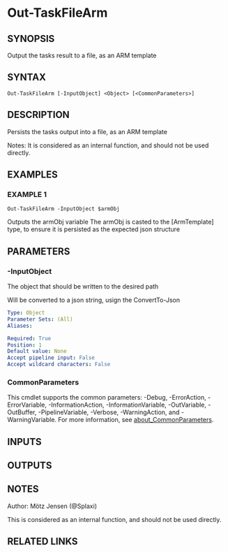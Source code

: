 ﻿---
external help file: PsLogicAppExtractor-help.xml
Module Name: PsLogicAppExtractor
online version:
schema: 2.0.0
---

# Out-TaskFileArm

## SYNOPSIS
Output the tasks result to a file, as an ARM template

## SYNTAX

```
Out-TaskFileArm [-InputObject] <Object> [<CommonParameters>]
```

## DESCRIPTION
Persists the tasks output into a file, as an ARM template

Notes: It is considered as an internal function, and should not be used directly.

## EXAMPLES

### EXAMPLE 1
```
Out-TaskFileArm -InputObject $armObj
```

Outputs the armObj variable
The armObj is casted to the \[ArmTemplate\] type, to ensure it is persisted as the expected json structure

## PARAMETERS

### -InputObject
The object that should be written to the desired path

Will be converted to a json string, usign the ConvertTo-Json

```yaml
Type: Object
Parameter Sets: (All)
Aliases:

Required: True
Position: 1
Default value: None
Accept pipeline input: False
Accept wildcard characters: False
```

### CommonParameters
This cmdlet supports the common parameters: -Debug, -ErrorAction, -ErrorVariable, -InformationAction, -InformationVariable, -OutVariable, -OutBuffer, -PipelineVariable, -Verbose, -WarningAction, and -WarningVariable. For more information, see [about_CommonParameters](http://go.microsoft.com/fwlink/?LinkID=113216).

## INPUTS

## OUTPUTS

## NOTES
Author: Mötz Jensen (@Splaxi)

This is considered as an internal function, and should not be used directly.

## RELATED LINKS
